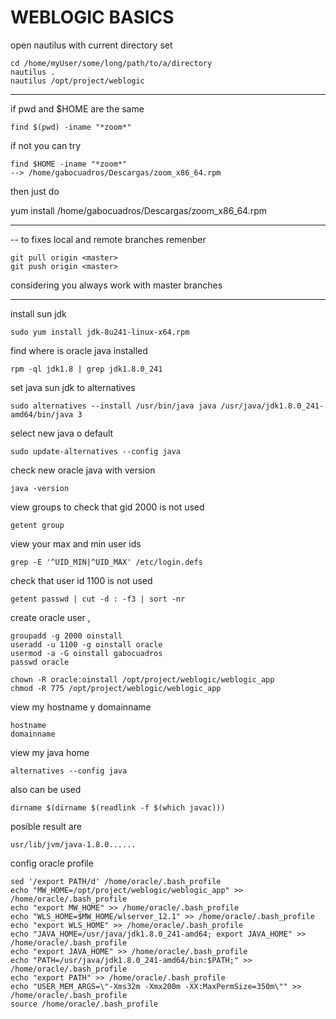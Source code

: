 
# WEBLOGIC BASICS

open nautilus with current directory set
```
cd /home/myUser/some/long/path/to/a/directory
nautilus .
nautilus /opt/project/weblogic
```
-------------------------------

if pwd and $HOME are the same

```
find $(pwd) -iname "*zoom*"
```
if not you can try 

```
find $HOME -iname "*zoom*"
--> /home/gabocuadros/Descargas/zoom_x86_64.rpm
```
then just do

yum install /home/gabocuadros/Descargas/zoom_x86_64.rpm

-------------------------------

-- to fixes local and remote branches remenber 

```
git pull origin <master>
git push origin <master>
```
considering you always work with master branches


-------------------------------

install sun jdk 
```
sudo yum install jdk-8u241-linux-x64.rpm
```

find where is oracle java  installed
```
rpm -ql jdk1.8 | grep jdk1.8.0_241
```
set java sun jdk to alternatives
```
sudo alternatives --install /usr/bin/java java /usr/java/jdk1.8.0_241-amd64/bin/java 3

```

select new java o default

```
sudo update-alternatives --config java
```

check new oracle java with version
```
java -version
```


view groups to check that gid 2000 is not used
```
getent group
```

view your max and min user ids 
```
grep -E '^UID_MIN|^UID_MAX' /etc/login.defs
```
check that user id 1100 is not used 

```
getent passwd | cut -d : -f3 | sort -nr
```

create oracle user , 

```
groupadd -g 2000 oinstall
useradd -u 1100 -g oinstall oracle
usermod -a -G oinstall gabocuadros
passwd oracle

chown -R oracle:oinstall /opt/project/weblogic/weblogic_app
chmod -R 775 /opt/project/weblogic/weblogic_app
```

view my hostname y domainname

```
hostname 
domainname
```

view my java home
```
alternatives --config java
```

also can be used
```
dirname $(dirname $(readlink -f $(which javac)))
```

posible result are 
```
usr/lib/jvm/java-1.8.0......
```

config oracle profile

```
sed '/export PATH/d' /home/oracle/.bash_profile
echo "MW_HOME=/opt/project/weblogic/weblogic_app" >> /home/oracle/.bash_profile
echo "export MW_HOME" >> /home/oracle/.bash_profile
echo "WLS_HOME=$MW_HOME/wlserver_12.1" >> /home/oracle/.bash_profile
echo "export WLS_HOME" >> /home/oracle/.bash_profile
echo "JAVA_HOME=/usr/java/jdk1.8.0_241-amd64; export JAVA_HOME" >> /home/oracle/.bash_profile
echo "export JAVA_HOME" >> /home/oracle/.bash_profile
echo "PATH=/usr/java/jdk1.8.0_241-amd64/bin:$PATH;" >> /home/oracle/.bash_profile
echo "export PATH" >> /home/oracle/.bash_profile
echo "USER_MEM_ARGS=\"-Xms32m -Xmx200m -XX:MaxPermSize=350m\"" >> /home/oracle/.bash_profile
source /home/oracle/.bash_profile
```
